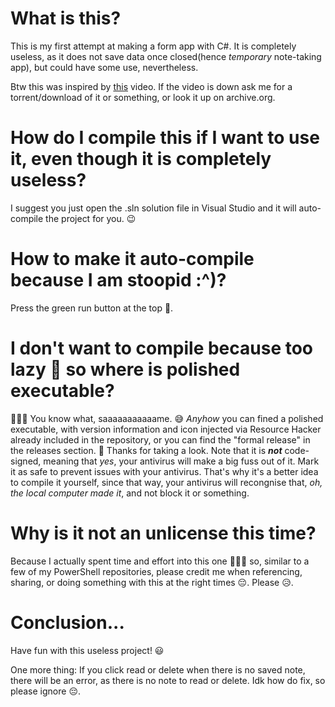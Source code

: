 # What is this?
This is my first attempt at making a form app with C#. It is completely useless, as it does not save data once closed(hence *temporary* note-taking app), but could have some use, nevertheless. 

Btw this was inspired by [this](https://www.youtube.com/watch?v=8vAx0kObdps) video. If the video is down ask me for a torrent/download of it or something, or look it up on archive.org.

# How do I compile this if I want to use it, even though it is completely useless?
I suggest you just open the .sln solution file in Visual Studio and it will auto-compile the project for you. 😉

# How to make it auto-compile because I am stoopid :^)?
Press the green run button at the top 🙂.

# I don't want to compile because too lazy 🤡 so where is polished executable?
🤡🤡🤡 You know what, saaaaaaaaaaame. 😅 *Anyhow* you can fined a polished executable, with version information and icon injected via Resource Hacker already included in the repository, or you can find the "formal release" in the releases section. 🤣 Thanks for taking a look. Note that it is ***not*** code-signed, meaning that *yes*, your antivirus will make a big fuss out of it. Mark it as safe to prevent issues with your antivirus. That's why it's a better idea to compile it yourself, since that way, your antivirus will recongnise that, *oh, the local computer made it*, and not block it or something.

# Why is it not an unlicense this time?
Because I actually spent time and effort into this one 🤣🤡🤣 so, similar to a few of my PowerShell repositories, please credit me when referencing, sharing, or doing something with this at the right times 😔. Please 😥.

# Conclusion...
Have fun with this useless project! 😃

One more thing: If you click read or delete when there is no saved note, there will be an error, as there is no note to read or delete. Idk how do fix, so please ignore 😔.